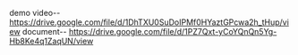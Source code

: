 demo video-- https://drive.google.com/file/d/1DhTXU0SuDoIPMf0HYaztGPcwa2h_tHup/view
document-- https://drive.google.com/file/d/1PZ7Qxt-yCoYQnQn5Yg-Hb8Ke4q1ZaqUN/view
